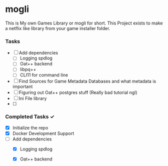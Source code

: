 # mogli
This is My own Games Library or mogli for short. This Project exists to make a netflix like library from your game installer folder.

### Tasks
- [ ] Add dependencies
  - [ ] Logging spdlog
  - [ ] Oat++ backend
  - [ ] libpq++
  - [ ] CLI11 for command line
- [ ] Find Sources for Game Metadata Databases and what metadata is important
- [ ] Figuring out Oat++ postgres stuff (Really bad tutorial ngl)
- [ ] Ini File library 
- [ ]

### Completed Tasks ✓
- [x] Initialize the repo 
- [x] Docker Development Support
- [ ] Add dependencies
  - [x] Logging spdlog
  - [x] Oat++ backend


